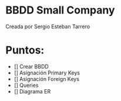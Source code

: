 # BBDD Small Company

Creada por Sergio Esteban Tarrero

# Puntos:

- [] Crear BBDD
- [] Asignación Primary Keys
- [] Asignación Foreign Keys
- [] Queries
- [] Diagrama ER
